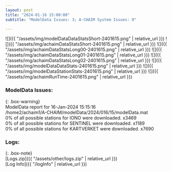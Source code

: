 ```yaml
---
layout: post
title: "2024-01-16 15:00:00"
subtitle: "ModelData Issues: 3; A-CHAIM System Issues: 0"

---
```


![]({{ "/assets/img/modelDataDataStatsShort-2401615.png" | relative_url }})
![]({{ "/assets/img/achaimDataStatsShort-2401615.png" | relative_url }})
![]({{ "/assets/img/achaimDataStatsLong00-2401615.png" | relative_url }})
![]({{ "/assets/img/achaimDataStatsLong01-2401615.png" | relative_url }})
![]({{ "/assets/img/achaimDataStatsLong02-2401615.png" | relative_url }})
![]({{ "/assets/img/modelDataDataStats-2401615.png" | relative_url }})
![]({{ "/assets/img/modelDataStationStats-2401615.png" | relative_url }})
![]({{ "/assets/img/achaimRunTime-2401615.png" | relative_url }})


### ModelData Issues:  
  
{: .box-warning}  
 ModelData report for 16-Jan-2024 15:15:16   
 /home2/achaim1/A-CHAIM/modelData/2024/016/15/modelData.mat   
 0% of all possible stations for IONO were downloaded. x3469   
 0% of all possible stations for SENTINEL were downloaded. x1189   
 0% of all possible stations for KARTVERKET were downloaded. x7690   
  


### Logs:  
  
{: .box-note}  
[Logs.zip]({{ "/assets/other/logs.zip" | relative_url }})  
[Log Info]({{ "/logInfo" | relative_url }})  
